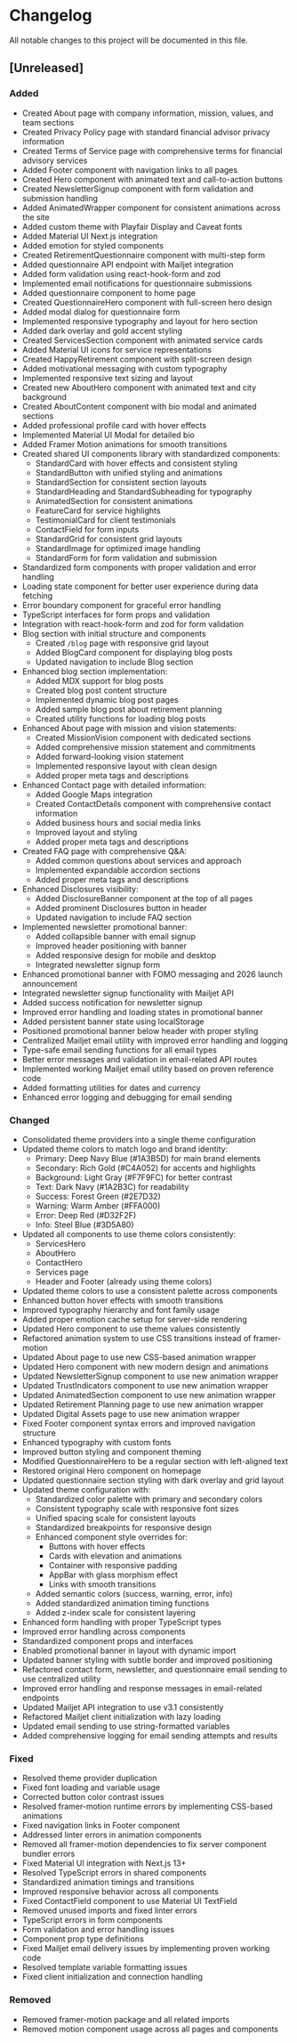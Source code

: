 # Changelog

All notable changes to this project will be documented in this file.

## [Unreleased]

### Added
- Created About page with company information, mission, values, and team sections
- Created Privacy Policy page with standard financial advisor privacy information
- Created Terms of Service page with comprehensive terms for financial advisory services
- Added Footer component with navigation links to all pages
- Created Hero component with animated text and call-to-action buttons
- Created NewsletterSignup component with form validation and submission handling
- Added AnimatedWrapper component for consistent animations across the site
- Added custom theme with Playfair Display and Caveat fonts
- Added Material UI Next.js integration
- Added emotion for styled components
- Created RetirementQuestionnaire component with multi-step form
- Added questionnaire API endpoint with Mailjet integration
- Added form validation using react-hook-form and zod
- Implemented email notifications for questionnaire submissions
- Added questionnaire component to home page
- Created QuestionnaireHero component with full-screen hero design
- Added modal dialog for questionnaire form
- Implemented responsive typography and layout for hero section
- Added dark overlay and gold accent styling
- Created ServicesSection component with animated service cards
- Added Material UI icons for service representations
- Created HappyRetirement component with split-screen design
- Added motivational messaging with custom typography
- Implemented responsive text sizing and layout
- Created new AboutHero component with animated text and city background
- Created AboutContent component with bio modal and animated sections
- Added professional profile card with hover effects
- Implemented Material UI Modal for detailed bio
- Added Framer Motion animations for smooth transitions
- Created shared UI components library with standardized components:
  - StandardCard with hover effects and consistent styling
  - StandardButton with unified styling and animations
  - StandardSection for consistent section layouts
  - StandardHeading and StandardSubheading for typography
  - AnimatedSection for consistent animations
  - FeatureCard for service highlights
  - TestimonialCard for client testimonials
  - ContactField for form inputs
  - StandardGrid for consistent grid layouts
  - StandardImage for optimized image handling
  - StandardForm for form validation and submission
- Standardized form components with proper validation and error handling
- Loading state component for better user experience during data fetching
- Error boundary component for graceful error handling
- TypeScript interfaces for form props and validation
- Integration with react-hook-form and zod for form validation
- Blog section with initial structure and components
  - Created `/blog` page with responsive grid layout
  - Added BlogCard component for displaying blog posts
  - Updated navigation to include Blog section
- Enhanced blog section implementation:
  - Added MDX support for blog posts
  - Created blog post content structure
  - Implemented dynamic blog post pages
  - Added sample blog post about retirement planning
  - Created utility functions for loading blog posts
- Enhanced About page with mission and vision statements:
  - Created MissionVision component with dedicated sections
  - Added comprehensive mission statement and commitments
  - Added forward-looking vision statement
  - Implemented responsive layout with clean design
  - Added proper meta tags and descriptions
- Enhanced Contact page with detailed information:
  - Added Google Maps integration
  - Created ContactDetails component with comprehensive contact information
  - Added business hours and social media links
  - Improved layout and styling
  - Added proper meta tags and descriptions
- Created FAQ page with comprehensive Q&A:
  - Added common questions about services and approach
  - Implemented expandable accordion sections
  - Added proper meta tags and descriptions
- Enhanced Disclosures visibility:
  - Added DisclosureBanner component at the top of all pages
  - Added prominent Disclosures button in header
  - Updated navigation to include FAQ section
- Implemented newsletter promotional banner:
  - Added collapsible banner with email signup
  - Improved header positioning with banner
  - Added responsive design for mobile and desktop
  - Integrated newsletter signup form
- Enhanced promotional banner with FOMO messaging and 2026 launch announcement
- Integrated newsletter signup functionality with Mailjet API
- Added success notification for newsletter signup
- Improved error handling and loading states in promotional banner
- Added persistent banner state using localStorage
- Positioned promotional banner below header with proper styling
- Centralized Mailjet email utility with improved error handling and logging
- Type-safe email sending functions for all email types
- Better error messages and validation in email-related API routes
- Implemented working Mailjet email utility based on proven reference code
- Added formatting utilities for dates and currency
- Enhanced error logging and debugging for email sending

### Changed
- Consolidated theme providers into a single theme configuration
- Updated theme colors to match logo and brand identity:
  - Primary: Deep Navy Blue (#1A3B5D) for main brand elements
  - Secondary: Rich Gold (#C4A052) for accents and highlights
  - Background: Light Gray (#F7F9FC) for better contrast
  - Text: Dark Navy (#1A2B3C) for readability
  - Success: Forest Green (#2E7D32)
  - Warning: Warm Amber (#FFA000)
  - Error: Deep Red (#D32F2F)
  - Info: Steel Blue (#3D5A80)
- Updated all components to use theme colors consistently:
  - ServicesHero
  - AboutHero
  - ContactHero
  - Services page
  - Header and Footer (already using theme colors)
- Updated theme colors to use a consistent palette across components
- Enhanced button hover effects with smooth transitions
- Improved typography hierarchy and font family usage
- Added proper emotion cache setup for server-side rendering
- Updated Hero component to use theme values consistently
- Refactored animation system to use CSS transitions instead of framer-motion
- Updated About page to use new CSS-based animation wrapper
- Updated Hero component with new modern design and animations
- Updated NewsletterSignup component to use new animation wrapper
- Updated TrustIndicators component to use new animation wrapper
- Updated AnimatedSection component to use new animation wrapper
- Updated Retirement Planning page to use new animation wrapper
- Updated Digital Assets page to use new animation wrapper
- Fixed Footer component syntax errors and improved navigation structure
- Enhanced typography with custom fonts
- Improved button styling and component theming
- Modified QuestionnaireHero to be a regular section with left-aligned text
- Restored original Hero component on homepage
- Updated questionnaire section styling with dark overlay and grid layout
- Updated theme configuration with:
  - Standardized color palette with primary and secondary colors
  - Consistent typography scale with responsive font sizes
  - Unified spacing scale for consistent layouts
  - Standardized breakpoints for responsive design
  - Enhanced component style overrides for:
    - Buttons with hover effects
    - Cards with elevation and animations
    - Container with responsive padding
    - AppBar with glass morphism effect
    - Links with smooth transitions
  - Added semantic colors (success, warning, error, info)
  - Added standardized animation timing functions
  - Added z-index scale for consistent layering
- Enhanced form handling with proper TypeScript types
- Improved error handling across components
- Standardized component props and interfaces
- Enabled promotional banner in layout with dynamic import
- Updated banner styling with subtle border and improved positioning
- Refactored contact form, newsletter, and questionnaire email sending to use centralized utility
- Improved error handling and response messages in email-related endpoints
- Updated Mailjet API integration to use v3.1 consistently
- Refactored Mailjet client initialization with lazy loading
- Updated email sending to use string-formatted variables
- Added comprehensive logging for email sending attempts and results

### Fixed
- Resolved theme provider duplication
- Fixed font loading and variable usage
- Corrected button color contrast issues
- Resolved framer-motion runtime errors by implementing CSS-based animations
- Fixed navigation links in Footer component
- Addressed linter errors in animation components
- Removed all framer-motion dependencies to fix server component bundler errors
- Fixed Material UI integration with Next.js 13+
- Resolved TypeScript errors in shared components
- Standardized animation timings and transitions
- Improved responsive behavior across all components
- Fixed ContactField component to use Material UI TextField
- Removed unused imports and fixed linter errors
- TypeScript errors in form components
- Form validation and error handling issues
- Component prop type definitions
- Fixed Mailjet email delivery issues by implementing proven working code
- Resolved template variable formatting issues
- Fixed client initialization and connection handling

### Removed
- Removed framer-motion package and all related imports
- Removed motion component usage across all pages and components 